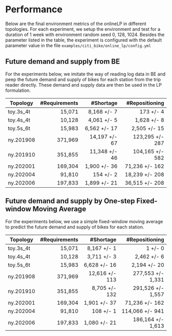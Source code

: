 # Performance

Below are the final environment metrics of the onlineLP in different topologies.
For each experiment, we setup the environment and test for a duration of 1 week
with environment random seed 0, 128, 1024.  Besides the parameter listed in the
table, the experiment is configured with the default parameter value in the file
`examples/citi_bike/online_lp/config.yml`

## Future demand and supply from BE

For the experiments below, we imitate the way of reading log data in BE and peep
the future demand and supply of bikes for each station from the trip reader
directly. These demand and supply data are then be used in the LP formulation.

Topology  | #Requirements | #Shortage      | #Repositioning
----------|--------------:|--------------:|----------------:
toy.3s_4t |  15,071       |  8,168 +/-  7 |     173 +/-   4
toy.4s_4t |  10,128       |  4,061 +/-  5 |   1,628 +/-   8
toy.5s_6t |  15,983       |  6,562 +/- 17 |   2,505 +/-  15
ny.201908 | 371,969       | 14,197 +/- 67 | 123,295 +/- 287
ny.201910 | 351,855       | 11,348 +/- 46 | 104,165 +/- 582
ny.202001 | 169,304       |  1,900 +/- 36 |  71,236 +/- 162
ny.202004 |  91,810       |    154 +/-  2 |  18,239 +/- 208
ny.202006 | 197,833       |  1,899 +/- 21 |  36,515 +/- 208

## Future demand and supply by One-step Fixed-window Moving Average

For the experiments below, we use a simple fixed-window moving average to predict
the future demand and supply of bikes for each station.

Topology  | #Requirements | #Shortage       | #Repositioning
----------|--------------:|---------------:|------------------:
toy.3s_4t |  15,071       |  8,167 +/-   1 |       1 +/-     0
toy.4s_4t |  10,128       |  3,711 +/-   3 |   2,462 +/-     6
toy.5s_6t |  15,983       |  6,628 +/-  16 |   2,194 +/-    20
ny.201908 | 371,969       | 12,616 +/- 113 | 277,553 +/- 1,331
ny.201910 | 351,855       |  8,705 +/- 132 | 291,526 +/- 1,557
ny.202001 | 169,304       |  1,901 +/-  37 |  71,236 +/-   162
ny.202004 |  91,810       |    108 +/-   1 | 114,066 +/-   941
ny.202006 | 197,833       |  1,080 +/-  21 | 186,164 +/- 1,613
